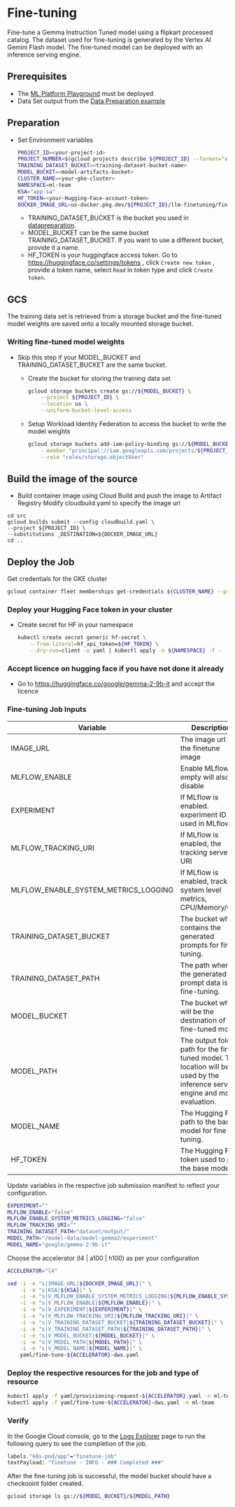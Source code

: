 # Fine-tuning

Fine-tune a Gemma Instruction Tuned model using a flipkart processed catalog. The dataset used
for fine-tuning is generated by the Vertex AI Gemini Flash model. The fine-tuned model can be deployed
with an inference serving engine.

## Prerequisites

- The [ML Platform Playground](../../../platform/playground) must be deployed
- Data Set output from the [Data Preparation example](../../datapreparation/gemma-it)

## Preparation

- Set Environment variables

  ```sh
  PROJECT_ID=<your-project-id>
  PROJECT_NUMBER=$(gcloud projects describe ${PROJECT_ID} --format="value(projectNumber)")
  TRAINING_DATASET_BUCKET=<training-dataset-bucket-name>
  MODEL_BUCKET=<model-artifacts-bucket>
  CLUSTER_NAME=<your-gke-cluster>
  NAMESPACE=ml-team
  KSA="app-sa"
  HF_TOKEN=<your-Hugging-Face-account-token>
  DOCKER_IMAGE_URL=us-docker.pkg.dev/${PROJECT_ID}/llm-finetuning/finetune:v1.0.0
  ```
  - TRAINING_DATASET_BUCKET is the bucket you used in [datapreparation][datapreparation].
  - MODEL_BUCKET can be the same bucket TRAINING_DATASET_BUCKET. If you want to use a different bucket, provide it a name.
  - HF_TOKEN is your huggingface access token. Go to https://huggingface.co/settings/tokens , click `Create new token` , provide a token name, select `Read` in token type and click `Create token`.

## GCS

The training data set is retrieved from a storage bucket and the fine-tuned model weights are saved onto a locally mounted storage bucket.

### Writing fine-tuned model weights

- Skip this step if your MODEL_BUCKET and TRAINING_DATASET_BUCKET are the same bucket.

  - Create the bucket for storing the training data set

    ```sh
    gcloud storage buckets create gs://${MODEL_BUCKET} \
        --project ${PROJECT_ID} \
        --location us \
        --uniform-bucket-level-access
    
    ```

  - Setup Workload Identity Federation to access the bucket to write the model weights

    ```sh
    gcloud storage buckets add-iam-policy-binding gs://${MODEL_BUCKET} \
        --member "principal://iam.googleapis.com/projects/${PROJECT_NUMBER}/locations/global/workloadIdentityPools/${PROJECT_ID}.svc.id.goog/subject/ns/${NAMESPACE}/sa/${KSA}" \
        --role "roles/storage.objectUser"
    ```

## Build the image of the source

- Build container image using Cloud Build and push the image to Artifact Registry
  Modify cloudbuild.yaml to specify the image url

```
cd src
gcloud builds submit --config cloudbuild.yaml \
--project ${PROJECT_ID} \
--substitutions _DESTINATION=${DOCKER_IMAGE_URL}
cd ..
```

## Deploy the Job

Get credentials for the GKE cluster

```sh
gcloud container fleet memberships get-credentials ${CLUSTER_NAME} --project ${PROJECT_ID}
```

### Deploy your Hugging Face token in your cluster

- Create secret for HF in your namespace

  ```sh
  kubectl create secret generic hf-secret \
      --from-literal=hf_api_token=${HF_TOKEN} \
      --dry-run=client -o yaml | kubectl apply -n ${NAMESPACE} -f -
  ```

### Accept licence on hugging face if you have not done it already
- Go to https://huggingface.co/google/gemma-2-9b-it and accept the licence

### Fine-tuning Job Inputs

| Variable                             | Description                                                                                                                       | Example                                      |
| ------------------------------------ | --------------------------------------------------------------------------------------------------------------------------------- | -------------------------------------------- |
| IMAGE_URL                            | The image url for the finetune image                                                                                              |                                              |
| MLFLOW_ENABLE                        | Enable MLflow, empty will also disable                                                                                            | true/false                                   |
| EXPERIMENT                           | If MLflow is enabled. experiment ID used in MLflow                                                                                | experiment-                                  |
| MLFLOW_TRACKING_URI                  | If MLflow is enabled, the tracking server URI                                                                                     | <http://mlflow-tracking-service.ml-tools:5000> |
| MLFLOW_ENABLE_SYSTEM_METRICS_LOGGING | If MLflow is enabled, track system level metrics, CPU/Memory/GPU                                                                  | true/false                                   |
| TRAINING_DATASET_BUCKET              | The bucket which contains the generated prompts for fine-tuning.                                                                  |                                              |
| TRAINING_DATASET_PATH                | The path where the generated prompt data is for fine-tuning.                                                                      | dataset/output                               |
| MODEL_BUCKET                         | The bucket which will be the destination of the fine-tuned model.                                                                 |                                              |
| MODEL_PATH                           | The output folder path for the fine-tuned model. This location will be used by the inference serving engine and model evaluation. | /model-data/model-gemma2/experiment          |
| MODEL_NAME                           | The Hugging Face path to the base model for fine-tuning.                                                                          | google/gemma-2-9b-it                         |
| HF_TOKEN                             | The Hugging Face token used to pull the base model.                                                                               |                                              |

Update variables in the respective job submission manifest to reflect your configuration.

```sh
EXPERIMENT=""
MLFLOW_ENABLE="false"
MLFLOW_ENABLE_SYSTEM_METRICS_LOGGING="false"
MLFLOW_TRACKING_URI=""
TRAINING_DATASET_PATH="dataset/output/"
MODEL_PATH="/model-data/model-gemma2/experiment"
MODEL_NAME="google/gemma-2-9b-it"
```

Choose the accelerator (l4 | a100 | h100) as per your configuration

```sh
ACCELERATOR="l4"
```

```sh
sed -i -e "s|IMAGE_URL|${DOCKER_IMAGE_URL}|" \
    -i -e "s|KSA|${KSA}|" \
    -i -e "s|V_MLFLOW_ENABLE_SYSTEM_METRICS_LOGGING|${MLFLOW_ENABLE_SYSTEM_METRICS_LOGGING}|" \
    -i -e "s|V_MLFLOW_ENABLE|${MLFLOW_ENABLE}|" \
    -i -e "s|V_EXPERIMENT|${EXPERIMENT}|" \
    -i -e "s|V_MLFLOW_TRACKING_URI|${MLFLOW_TRACKING_URI}|" \
    -i -e "s|V_TRAINING_DATASET_BUCKET|${TRAINING_DATASET_BUCKET}|" \
    -i -e "s|V_TRAINING_DATASET_PATH|${TRAINING_DATASET_PATH}|" \
    -i -e "s|V_MODEL_BUCKET|${MODEL_BUCKET}|" \
    -i -e "s|V_MODEL_PATH|${MODEL_PATH}|" \
    -i -e "s|V_MODEL_NAME|${MODEL_NAME}|" \
    yaml/fine-tune-${ACCELERATOR}-dws.yaml
```

### Deploy the respective resources for the job and type of resource

```sh
kubectl apply -f yaml/provisioning-request-${ACCELERATOR}.yaml -n ml-team
kubectl apply -f yaml/fine-tune-${ACCELERATOR}-dws.yaml -n ml-team
```
### Verify

In the Google Cloud console, go to the [Logs Explorer](https://console.cloud.google.com/logs) page to run the following query to see the completion of the job.

```sh
labels."k8s-pod/app"="finetune-job"
textPayload: "finetune - INFO - ### Completed ###"
```

After the fine-tuning job is successful, the model bucket should have a checkooint folder created.
   ```sh
   gcloud storage ls gs://${MODEL_BUCKET}/${MODEL_PATH}
   ```
[datapreparation]: ../../datapreparation/gemma-it/README.md#steps